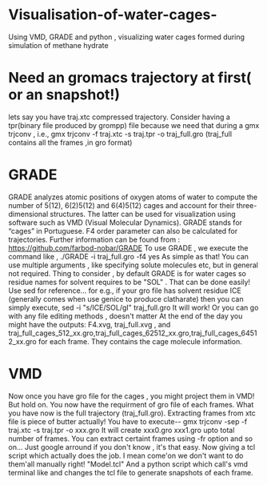 # Visualisation-of-water-cages-
Using VMD, GRADE and python , visualizing  water cages formed during simulation of methane hydrate

# Need an gromacs trajectory at first( or an snapshot!)
lets say you have traj.xtc compressed trajectory. Consider having a tpr(binary file produced by grompp) file because we need that during a gmx trjconv , i.e.,
gmx trjconv -f traj.xtc -s traj.tpr -o traj_full.gro
(traj_full contains all the frames ,in gro format)
# GRADE
GRADE analyzes atomic positions of oxygen atoms of water to compute the number of 5(12), 6(2)5(12) and 6(4)5(12) cages and account for their three-dimensional structures. The latter can be used for visualization using software such as VMD (Visual Molecular Dynamics). GRADE stands for “cages” in Portuguese. F4 order parameter can also be calculated for trajectories.
Further information can be found from : https://github.com/farbod-nobar/GRADE
To use GRADE , we execute the command like , 
./GRADE -i traj_full.gro -f4 yes 
As simple as that! You can use multiple arguments , like specifying solute molecules etc, but in general not required. Thing to consider , by default GRADE is for water cages so residue names for solvent requires to be "SOL" . That can be done easily!
Use sed for reference... for e.g., if your gro file has solvent residue ICE (generally comes when use genice to produce clatharate) then you can simply execute,
sed -i "s/ICE/SOL/gI" traj_full.gro 
It will work! Or you can go with any file editing methods , doesn't matter
At the end of the day you might have the outputs: F4.xvg, traj_full.xvg , and traj_full_cages_512_xx.gro,traj_full_cages_62512_xx.gro,traj_full_cages_64512_xx.gro for each frame. They contains the cage molecule information.
# VMD 
Now once you have gro file for the cages , you might project them in VMD! But hold on. You now have the requirment of gro file of each frames. What you have now is the full trajectory (traj_full.gro). Extracting frames from xtc file is piece of butter actually! You have to execute--
gmx trjconv -sep -f traj.xtc -s traj.tpr -o xxx.gro
It will create xxx0.gro xxx1.gro upto total number of frames. You can extract certaint frames using -fr option and so on... Just google arround if you don't know , it's that easy.
Now giving a tcl script which actually does the job. I mean come'on we don't want to do them'all manually right!
"Model.tcl"
And a python script which call's vmd terminal like and changes the tcl file to generate snapshots of each frame.
